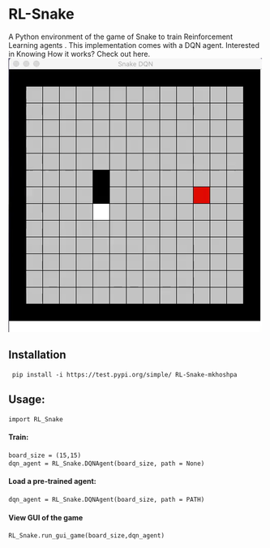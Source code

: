 # RL-Snake

A Python environment of the game of Snake to train Reinforcement Learning agents
. This implementation comes with a DQN agent.
Interested in Knowing How it works? Check out here.
![](img/snake.gif)
## Installation
     pip install -i https://test.pypi.org/simple/ RL-Snake-mkhoshpa
## Usage:
    import RL_Snake
#### Train:
    board_size = (15,15)
    dqn_agent = RL_Snake.DQNAgent(board_size, path = None)


#### Load a pre-trained agent:
    dqn_agent = RL_Snake.DQNAgent(board_size, path = PATH)


#### View GUI of the game
    RL_Snake.run_gui_game(board_size,dqn_agent)
